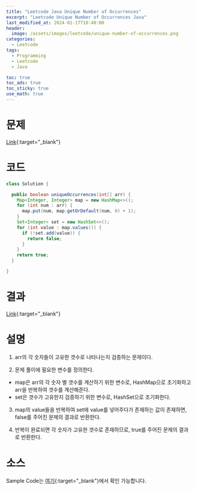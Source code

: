 ```yaml
---
title: "Leetcode Java Unique Number of Occurrences"
excerpt: "Leetcode Unique Number of Occurrences Java"
last_modified_at: 2024-01-17T18:40:00
header:
  image: /assets/images/leetcode/unique-number-of-occurrences.png
categories:
  - Leetcode
tags:
  - Programming
  - Leetcode
  - Java

toc: true
toc_ads: true
toc_sticky: true
use_math: true
---
```

# 문제
[Link](https://leetcode.com/problems/unique-number-of-occurrences){:target="_blank"}

# 코드
```java
class Solution {

  public boolean uniqueOccurrences(int[] arr) {
    Map<Integer, Integer> map = new HashMap<>();
    for (int num : arr) {
      map.put(num, map.getOrDefault(num, 0) + 1);
    }
    Set<Integer> set = new HashSet<>();
    for (int value : map.values()) {
      if (!set.add(value)) {
        return false;
      }
    }
    return true;
  }

}
```

# 결과
[Link](https://leetcode.com/problems/unique-number-of-occurrences/submissions/1148652467/){:target="_blank"}

# 설명
1. arr의 각 숫자들이 고유한 갯수로 나타나는지 검증하는 문제이다.

2. 문제 풀이에 필요한 변수를 정의한다.
- map은 arr의 각 숫자 별 갯수를 계산하기 위한 변수로, HashMap으로 초기화하고 arr을 반복하여 갯수를 계산해준다.
- set은 갯수가 고유한지 검증하기 위한 변수로, HashSet으로 초기화한다.

3. map의 value들을 반복하여 set에 value를 넣어주다가 존재하는 값이 존재하면, false를 주어진 문제의 결과로 반환한다.

4. 반복이 완료되면 각 숫자가 고유한 갯수로 존재하므로, true를 주어진 문제의 결과로 반환한다.

# 소스
Sample Code는 [여기](https://github.com/GracefulSoul/leetcode/blob/master/src/main/java/gracefulsoul/problems/UniqueNumberOfOccurrences.java){:target="_blank"}에서 확인 가능합니다.
